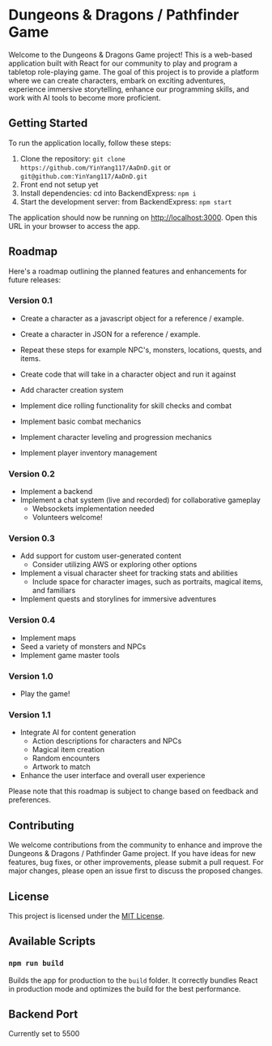 # Dungeons & Dragons / Pathfinder Game

Welcome to the Dungeons & Dragons Game project! This is a web-based application built with React for our community to play and program a tabletop role-playing game. The goal of this project is to provide a platform where we can create characters, embark on exciting adventures, experience immersive storytelling, enhance our programming skills, and work with AI tools to become more proficient.

## Getting Started

To run the application locally, follow these steps:

1. Clone the repository: `git clone https://github.com/YinYang117/AaDnD.git` or `git@github.com:YinYang117/AaDnD.git`
3. Front end not setup yet
2. Install dependencies: cd into BackendExpress: `npm i`
3. Start the development server: from BackendExpress: `npm start`

The application should now be running on [http://localhost:3000](http://localhost:3000). Open this URL in your browser to access the app.

## Roadmap

Here's a roadmap outlining the planned features and enhancements for future releases:

### Version 0.1

- Create a character as a javascript object for a reference / example.
- Create a character in JSON for a reference / example.
- Repeat these steps for example NPC's, monsters, locations, quests, and items.

- Create code that will take in a character object and run it against 




- Add character creation system
- Implement dice rolling functionality for skill checks and combat
- Implement basic combat mechanics
- Implement character leveling and progression mechanics
- Implement player inventory management

### Version 0.2

- Implement a backend
- Implement a chat system (live and recorded) for collaborative gameplay
  - Websockets implementation needed
  - Volunteers welcome!

### Version 0.3

- Add support for custom user-generated content
  - Consider utilizing AWS or exploring other options
- Implement a visual character sheet for tracking stats and abilities
  - Include space for character images, such as portraits, magical items, and familiars
- Implement quests and storylines for immersive adventures

### Version 0.4

- Implement maps
- Seed a variety of monsters and NPCs
- Implement game master tools

### Version 1.0

- Play the game!

### Version 1.1

- Integrate AI for content generation
  - Action descriptions for characters and NPCs
  - Magical item creation
  - Random encounters
  - Artwork to match
- Enhance the user interface and overall user experience

Please note that this roadmap is subject to change based on feedback and preferences.

## Contributing

We welcome contributions from the community to enhance and improve the Dungeons & Dragons / Pathfinder Game project. If you have ideas for new features, bug fixes, or other improvements, please submit a pull request. For major changes, please open an issue first to discuss the proposed changes.

## License

This project is licensed under the [MIT License](LICENSE).

## Available Scripts

### `npm run build`

Builds the app for production to the `build` folder. It correctly bundles React in production mode and optimizes the build for the best performance.

## Backend Port

Currently set to 5500
